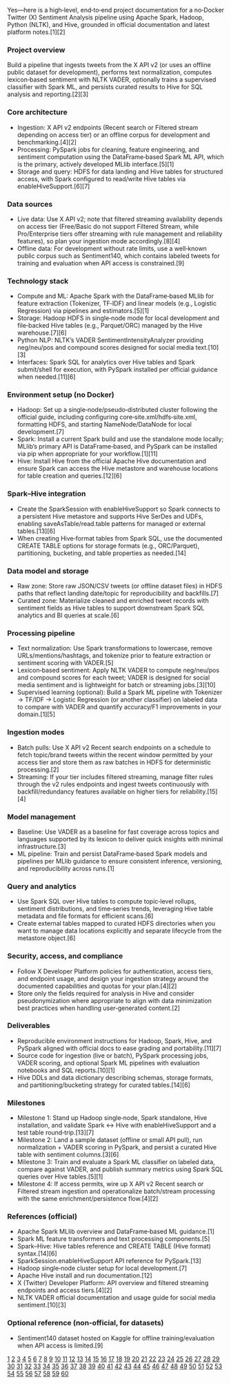 Yes—here is a high‑level, end‑to‑end project documentation for a no‑Docker Twitter (X) Sentiment Analysis pipeline using Apache Spark, Hadoop, Python (NLTK), and Hive, grounded in official documentation and latest platform notes.[1][2]

### Project overview
Build a pipeline that ingests tweets from the X API v2 (or uses an offline public dataset for development), performs text normalization, computes lexicon‑based sentiment with NLTK VADER, optionally trains a supervised classifier with Spark ML, and persists curated results to Hive for SQL analysis and reporting.[2][3]

### Core architecture
- Ingestion: X API v2 endpoints (Recent search or Filtered stream depending on access tier) or an offline corpus for development and benchmarking.[4][2]
- Processing: PySpark jobs for cleaning, feature engineering, and sentiment computation using the DataFrame‑based Spark ML API, which is the primary, actively developed MLlib interface.[5][1]
- Storage and query: HDFS for data landing and Hive tables for structured access, with Spark configured to read/write Hive tables via enableHiveSupport.[6][7]

### Data sources
- Live data: Use X API v2; note that filtered streaming availability depends on access tier (Free/Basic do not support Filtered Stream, while Pro/Enterprise tiers offer streaming with rule management and reliability features), so plan your ingestion mode accordingly.[8][4]
- Offline data: For development without rate limits, use a well‑known public corpus such as Sentiment140, which contains labeled tweets for training and evaluation when API access is constrained.[9]

### Technology stack
- Compute and ML: Apache Spark with the DataFrame‑based MLlib for feature extraction (Tokenizer, TF‑IDF) and linear models (e.g., Logistic Regression) via pipelines and estimators.[5][1]
- Storage: Hadoop HDFS in single‑node mode for local development and file‑backed Hive tables (e.g., Parquet/ORC) managed by the Hive warehouse.[7][6]
- Python NLP: NLTK’s VADER SentimentIntensityAnalyzer providing neg/neu/pos and compound scores designed for social media text.[10][3]
- Interfaces: Spark SQL for analytics over Hive tables and Spark submit/shell for execution, with PySpark installed per official guidance when needed.[11][6]

### Environment setup (no Docker)
- Hadoop: Set up a single‑node/pseudo‑distributed cluster following the official guide, including configuring core‑site.xml/hdfs‑site.xml, formatting HDFS, and starting NameNode/DataNode for local development.[7]
- Spark: Install a current Spark build and use the standalone mode locally; MLlib’s primary API is DataFrame‑based, and PySpark can be installed via pip when appropriate for your workflow.[1][11]
- Hive: Install Hive from the official Apache Hive documentation and ensure Spark can access the Hive metastore and warehouse locations for table creation and queries.[12][6]

### Spark–Hive integration
- Create the SparkSession with enableHiveSupport so Spark connects to a persistent Hive metastore and supports Hive SerDes and UDFs, enabling saveAsTable/read.table patterns for managed or external tables.[13][6]
- When creating Hive‑format tables from Spark SQL, use the documented CREATE TABLE options for storage formats (e.g., ORC/Parquet), partitioning, bucketing, and table properties as needed.[14]

### Data model and storage
- Raw zone: Store raw JSON/CSV tweets (or offline dataset files) in HDFS paths that reflect landing date/topic for reproducibility and backfills.[7]
- Curated zone: Materialize cleaned and enriched tweet records with sentiment fields as Hive tables to support downstream Spark SQL analytics and BI queries at scale.[6]

### Processing pipeline
- Text normalization: Use Spark transformations to lowercase, remove URLs/mentions/hashtags, and tokenize prior to feature extraction or sentiment scoring with VADER.[5]
- Lexicon‑based sentiment: Apply NLTK VADER to compute neg/neu/pos and compound scores for each tweet; VADER is designed for social media sentiment and is lightweight for batch or streaming jobs.[3][10]
- Supervised learning (optional): Build a Spark ML pipeline with Tokenizer → TF/IDF → Logistic Regression (or another classifier) on labeled data to compare with VADER and quantify accuracy/F1 improvements in your domain.[1][5]

### Ingestion modes
- Batch pulls: Use X API v2 Recent search endpoints on a schedule to fetch topic/brand tweets within the recent window permitted by your access tier and store them as raw batches in HDFS for deterministic processing.[2]
- Streaming: If your tier includes filtered streaming, manage filter rules through the v2 rules endpoints and ingest tweets continuously with backfill/redundancy features available on higher tiers for reliability.[15][4]

### Model management
- Baseline: Use VADER as a baseline for fast coverage across topics and languages supported by its lexicon to deliver quick insights with minimal infrastructure.[3]
- ML pipeline: Train and persist DataFrame‑based Spark models and pipelines per MLlib guidance to ensure consistent inference, versioning, and reproducibility across runs.[1]

### Query and analytics
- Use Spark SQL over Hive tables to compute topic‑level rollups, sentiment distributions, and time‑series trends, leveraging Hive table metadata and file formats for efficient scans.[6]
- Create external tables mapped to curated HDFS directories when you want to manage data locations explicitly and separate lifecycle from the metastore object.[6]

### Security, access, and compliance
- Follow X Developer Platform policies for authentication, access tiers, and endpoint usage, and design your ingestion strategy around the documented capabilities and quotas for your plan.[4][2]
- Store only the fields required for analysis in Hive and consider pseudonymization where appropriate to align with data minimization best practices when handling user‑generated content.[2]

### Deliverables
- Reproducible environment instructions for Hadoop, Spark, Hive, and PySpark aligned with official docs to ease grading and portability.[11][7]
- Source code for ingestion (live or batch), PySpark processing jobs, VADER scoring, and optional Spark ML pipelines with evaluation notebooks and SQL reports.[10][1]
- Hive DDLs and data dictionary describing schemas, storage formats, and partitioning/bucketing strategy for curated tables.[14][6]

### Milestones
- Milestone 1: Stand up Hadoop single‑node, Spark standalone, Hive installation, and validate Spark ↔ Hive with enableHiveSupport and a test table round‑trip.[13][7]
- Milestone 2: Land a sample dataset (offline or small API pull), run normalization + VADER scoring in PySpark, and persist a curated Hive table with sentiment columns.[3][6]
- Milestone 3: Train and evaluate a Spark ML classifier on labeled data, compare against VADER, and publish summary metrics using Spark SQL queries over Hive tables.[5][1]
- Milestone 4: If access permits, wire up X API v2 Recent search or Filtered stream ingestion and operationalize batch/stream processing with the same enrichment/persistence flow.[4][2]

### References (official)
- Apache Spark MLlib overview and DataFrame‑based ML guidance.[1]
- Spark ML feature transformers and text processing components.[5]
- Spark–Hive: Hive tables reference and CREATE TABLE (Hive format) syntax.[14][6]
- SparkSession.enableHiveSupport API reference for PySpark.[13]
- Hadoop single‑node cluster setup for local development.[7]
- Apache Hive install and run documentation.[12]
- X (Twitter) Developer Platform: API overview and filtered streaming endpoints and access tiers.[4][2]
- NLTK VADER official documentation and usage guide for social media sentiment.[10][3]

### Optional reference (non‑official, for datasets)
- Sentiment140 dataset hosted on Kaggle for offline training/evaluation when API access is limited.[9]

[1](https://spark.apache.org/docs/latest/ml-guide.html)
[2](https://developer.x.com/en/docs/x-api)
[3](https://www.nltk.org/howto/sentiment.html)
[4](https://developer.x.com/en/docs/x-api/filtered-stream-overview)
[5](https://spark.apache.org/docs/latest/ml-features.html)
[6](https://spark.apache.org/docs/latest/sql-data-sources-hive-tables.html)
[7](https://hadoop.apache.org/docs/stable/hadoop-project-dist/hadoop-common/SingleCluster.html)
[8](https://docs.x.com/x-api/posts/filtered-stream/introduction)
[9](https://www.kaggle.com/datasets/kazanova/sentiment140)
[10](https://www.nltk.org/api/nltk.sentiment.vader.html)
[11](https://spark.apache.org/docs/latest/api/python/getting_started/install.html)
[12](https://cwiki.apache.org/confluence/display/Hive/Manual+Installation)
[13](https://spark.apache.org/docs/latest/api/python/reference/pyspark.sql/api/pyspark.sql.SparkSession.builder.enableHiveSupport.html)
[14](https://spark.apache.org/docs/latest/sql-ref-syntax-ddl-create-table-hiveformat.html)
[15](https://developer.x.com/en/docs/twitter-api/tweets/filtered-stream/migrate.html)
[16](https://www.databricks.com/spark/getting-started-with-apache-spark/machine-learning)
[17](https://docs.databricks.com/aws/en/machine-learning/train-model/mllib)
[18](https://learn.microsoft.com/en-us/azure/synapse-analytics/spark/apache-spark-machine-learning-mllib-notebook)
[19](https://sparkbyexamples.com/spark/spark-enable-hive-support/)
[20](https://apache.ups.edu.ec/dist/spark/docs/2.3.4/api/java/org/apache/spark/ml/feature/package-summary.html)
[21](https://stackoverflow.com/questions/52169175/spark-2-how-does-it-work-when-sparksession-enablehivesupport-is-invoked)
[22](https://github.com/apache/spark)
[23](https://docs.cloudera.com/cdp-public-cloud/cloud/cdppvc-data-migration-spark/topics/cdp-one-workload-migration-hwc.html)
[24](https://en.wikipedia.org/wiki/Apache_Spark)
[25](https://docs.saagie.io/user/latest/how-to/apache-spark/spark-scala-read-write-tables-from-hive)
[26](https://api-docs.databricks.com/python/pyspark/latest/pyspark.sql/api/pyspark.sql.SparkSession.builder.enableHiveSupport.html)
[27](https://sparkbyexamples.com)
[28](https://docs.dataedo.com/docs/documenting-technology/supported-databases/apache-spark-hive-metastore/)
[29](https://www.getorchestra.io/guides/spark-concepts-pyspark-sql-sparksession-builder-enablehivesupport-getting-started)
[30](https://www.databricks.com/glossary/apache-hive)
[31](https://hadoop.apache.org/docs/r1.2.1/single_node_setup.html)
[32](https://www.geeksforgeeks.org/installation-guide/how-to-install-single-node-cluster-hadoop-on-windows/)
[33](https://hadoop.apache.org/docs/r2.7.2/hadoop-project-dist/hadoop-common/SingleCluster.html)
[34](https://www.edureka.co/blog/install-hadoop-single-node-hadoop-cluster)
[35](https://cwiki.apache.org/confluence/display/hive/adminmanual+installation)
[36](https://www.michael-noll.com/tutorials/running-hadoop-on-ubuntu-linux-single-node-cluster/)
[37](https://developer.x.com/en/docs/x-api/tweets/filtered-stream/migrate/standard-to-twitter-api-v2)
[38](https://gist.github.com/jspw/7d0bb3b00b605b9c06a3a228b48410b8)
[39](https://docs.strangebee.com/thehive/installation/installation-guide-linux-standalone-server/)
[40](https://www.3pillarglobal.com/insights/blog/a-quick-set-up-guide-for-single-node-hadoop-clusters/)
[41](https://phoenixnap.com/kb/install-hive-on-ubuntu)
[42](https://hadoop.apache.org/docs/stable/hadoop-project-dist/hadoop-common/ClusterSetup.html)
[43](https://www.geeksforgeeks.org/linux-unix/apache-hive-installation-and-configuring-mysql-metastore-for-hive/)
[44](https://www.developerindian.com/articles/official-hive-documentation-hive-tutorial)
[45](https://www.nltk.org/_modules/nltk/sentiment/vader.html)
[46](https://vadersentiment.readthedocs.io/en/latest/)
[47](https://github.com/cjhutto/vaderSentiment)
[48](https://blog.quantinsti.com/vader-sentiment/)
[49](https://pypi.org/project/pyspark/)
[50](https://www.kaggle.com/datasets/milobele/sentiment140-dataset-1600000-tweets)
[51](https://digitalenvironment.org/natural-language-processing-vader-sentiment-analysis-with-nltk/)
[52](https://www.youtube.com/watch?v=OmcSTQVkrvo)
[53](https://www.kaggle.com/kazanova/sentiment140/activity)
[54](https://www.geeksforgeeks.org/python/python-sentiment-analysis-using-vader/)
[55](https://sparkbyexamples.com/pyspark-tutorial/)
[56](https://www.kaggle.com/code/kurianbenoy/eda-of-sentiment140-dataset)
[57](https://docs.databricks.com/aws/en/pyspark/)
[58](https://www.kaggle.com/datasets/milobele/sentiment140-dataset-1600000-tweets/code)
[59](https://www.machinelearningplus.com/pyspark/install-pyspark-on-linux/)
[60](https://www.kaggle.com/datasets?search=sentiment+analysis)